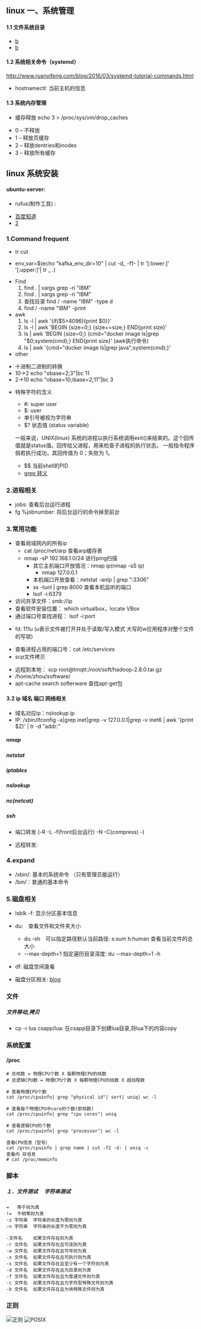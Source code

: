 ## linux 一、系统管理
#### 1.1 文件系统目录
- [b](http://laiguowei2004.blog.163.com/blog/static/368290002011126115625904/)
- [b](https://blog.csdn.net/Alvern_Zhang/article/details/48392895)
#### 1.2 系统相关命令（systemd）
http://www.ruanyifeng.com/blog/2016/03/systemd-tutorial-commands.html
- hostnamectl: 当前主机的信息

#### 1.3 系统内存管理
- 缓存释放 echo 3 > /proc/sys/vm/drop_caches
 + 0 – 不释放
 + 1 – 释放页缓存
 + 2 – 释放dentries和inodes
 + 3 – 释放所有缓存

## linux 系统安装
#### ubuntu-server:
 - rufus(制作工具) :　
  + [百度知道](https://baijiahao.baidu.com/s?id=1616490790245132419&wfr=spider&for=pc)
  + [2](https://baijiahao.baidu.com/s?id=1615083412157188758&wfr=spider&for=pc)




### 1.Command frequent
- tr cut
 + env_var=$(echo "kafka_env_dir=10" | cut -d_ -f1- | tr '[:lower:]' '[:upper:]'| tr _ .)
- Find
    1. find . | xargs grep -ri "IBM"
    2. find . | xargs grep -ri "IBM"
    3. 查找目录 find / -name "IBM" -type d
    4. find / -name "IBM" -print
- awk
    1. ls -l | awk '{if($5>4096){print $0}}'
    2. ls -l | awk 'BEGIN {size=0;} {size+=size;} END{print size}'
    3. ls | awk 'BEGIN {size=0;} {cmd="docker image ls|grep "$0;system(cmd);} END{print size}' (awk执行命令)
    4. ls | awk '{cmd="docker image ls|grep java";system(cmd);}'
- other
 + 十进制二进制的转换
 + 10->2 echo "obase=2;3"|bc 11
 + 2->10 echo "obase=10;ibase=2;11"|bc 3
- 特殊字符的含义
  +  #: super user
  +  $: user
  +  单引号被视为字符串
  +  $? 状态值 (status variable)

    一般来说，UNIX(linux) 系统的进程以执行系统调用exit()来结束的。这个回传值就是status值。回传给父进程，用来检查子进程的执行状态。
   一般指令程序倘若执行成功，其回传值为 0；失败为 1。
  +  $$ 当前shell的PID
  + [grep 转义](https://blog.csdn.net/weixin_36732479/article/details/76890337)

### 2.进程相关
- jobs: 查看后台运行进程
- fg %jobnumber: 将后台运行的命令掉至前台

### 3.常用功能
- 查看局域网内的所有ip
  + cat /proc/net/arp 查看arp缓存表
  + nmap -sP 192.168.1.0/24 进行ping扫描
    + 其它主机端口开放情况：nmap ip(nmap -sS ip)
      + nmap 127.0.0.1
    + 本机端口开放查看：netstat -anlp | grep ":3306"
    +  ss -tunl | grep 8000 查看本机监听的端口
    + lsof -i:6379
- 访问共享文件：smb://ip
- 查看软件安装位置： which virtualbox，locate VBox
- 通过端口号查找进程： lsof -i:port
 + fd: 111u (u表示文件被打开并处于读取/写入模式 大写的w应用程序对整个文件的写锁)
- 查看进程占用的端口号：cat /etc/services
- scp文件拷贝
 + 远程到本地： scp root@tmqtt:/root/soft/hadoop-2.8.0.tar.gz
 + /home/zhou/software/
 + apt-cache search softerware 查找apt-get包

#### 3.2 ip 域名 端口 网络相关
 - 域名对应ip：nslookup ip
 - IP: /sbin/ifconfig -a|grep inet|grep -v 127.0.0.1|grep -v inet6 | awk '{print $2}' | tr -d "addr:"

 ##### nmap
 ##### netstat
 ##### iptables
 ##### nslookup
 ##### nc(netcat)
 ##### ssh
 - 端口转发 (-R -L -f(front后台运行) -N -C(compress) -)
  * 远程转发:

### 4.expand
- /sbin/: 基本的系统命令 （只有管理员能运行）
- /bin/：普通的基本命令


### 5.磁盘相关
- lsblk -f: 显示分区基本信息
- du:　查看文件和文件夹大小
  * du -sh　可以指定路径默认当前路径: s:sum  h:human 查看当前文件的总大小
  * --max-depth=1 指定遍历目录深度: du --max-depth=1 -h


- df: 磁盘空间查看
- 磁盘分区相关: [blog](https://blog.csdn.net/hejiamian/article/details/52031910)

### 文件
##### 文件移动,拷贝
- cp -r lua csapp/lua: 在csapp目录下创建lua目录,将lua下的内容copy

### 系统配置
#### /proc
```
# 总核数 = 物理CPU个数 X 每颗物理CPU的核数
# 总逻辑CPU数 = 物理CPU个数 X 每颗物理CPU的核数 X 超线程数

# 查看物理CPU个数
cat /proc/cpuinfo| grep "physical id"| sort| uniq| wc -l

# 查看每个物理CPU中core的个数(即核数)
cat /proc/cpuinfo| grep "cpu cores"| uniq

# 查看逻辑CPU的个数
cat /proc/cpuinfo| grep "processor"| wc -l

查看CPU信息（型号）
cat /proc/cpuinfo | grep name | cut -f2 -d: | uniq -c
查看内 存信息
# cat /proc/meminfo
```
### 脚本
##### １．文件测试 　字符串测试

    =	等于则为真
    !=	不相等则为真
    -z 字符串	字符串的长度为零则为真
    -n 字符串	字符串的长度不为零则为真

    -文件名	如果文件存在则为真
    -r 文件名	如果文件存在且可读则为真
    -w 文件名	如果文件存在且可写则为真
    -x 文件名	如果文件存在且可执行则为真
    -s 文件名	如果文件存在且至少有一个字符则为真
    -d 文件名	如果文件存在且为目录则为真
    -f 文件名	如果文件存在且为普通文件则为真
    -c 文件名	如果文件存在且为字符型特殊文件则为真
    -b 文件名	如果文件存在且为块特殊文件则为真

### 正则
![正则](assets/markdown-img-paste-2018103112094450.png)
![POSIX](assets/markdown-img-paste-2018103112112796.png)
